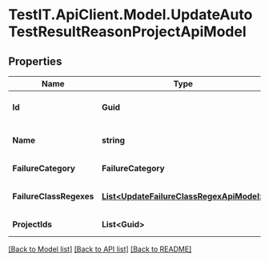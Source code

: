 # TestIT.ApiClient.Model.UpdateAutoTestResultReasonProjectApiModel

## Properties

Name | Type | Description | Notes
------------ | ------------- | ------------- | -------------
**Id** | **Guid** | Failure category identifier | 
**Name** | **string** | Failure category name | 
**FailureCategory** | **FailureCategory** | Category type | 
**FailureClassRegexes** | [**List&lt;UpdateFailureClassRegexApiModel&gt;**](UpdateFailureClassRegexApiModel.md) | Failure category regexes | [optional] 
**ProjectIds** | **List&lt;Guid&gt;** | Projects identifiers | [optional] 

[[Back to Model list]](../README.md#documentation-for-models) [[Back to API list]](../README.md#documentation-for-api-endpoints) [[Back to README]](../README.md)

